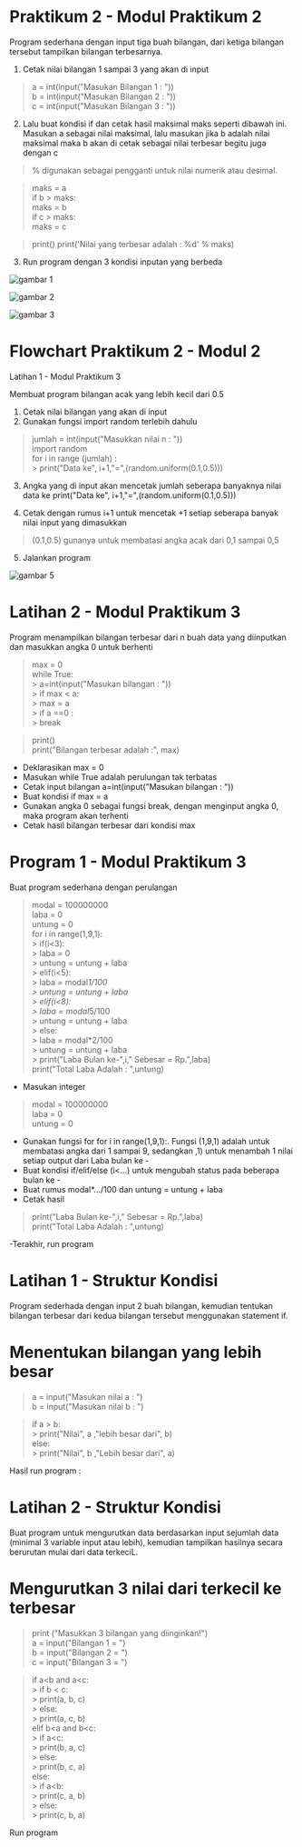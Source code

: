 # Praktikum 2 - Modul Praktikum 2

Program sederhana dengan input tiga buah bilangan, dari ketiga bilangan tersebut tampilkan bilangan terbesarnya.

1. Cetak nilai bilangan 1 sampai 3 yang akan di input

> a = int(input("Masukan Bilangan 1 : "))  
> b = int(input("Masukan Bilangan 2 : "))  
> c = int(input("Masukan Bilangan 3 : "))  

2. Lalu buat kondisi if dan cetak hasil maksimal maks seperti dibawah ini.
Masukan a sebagai nilai maksimal, lalu masukan jika b adalah nilai maksimal maka b akan di cetak sebagai nilai terbesar begitu juga dengan c

> % digunakan sebagai pengganti untuk nilai numerik atau desimal.

> maks = a  
> if b > maks:  
>       maks = b  
> if c > maks:  
    maks = c  
    
> print()
> print('Nilai yang terbesar adalah : %d' % maks)  

3. Run program dengan 3 kondisi inputan yang berbeda

![gambar 1](https://user-images.githubusercontent.com/115770247/200644136-88f6d445-e083-4bd0-8ebe-b26d46907361.png)

![gambar 2](https://user-images.githubusercontent.com/115770247/200644361-1384cc54-2d1a-4908-8fa5-71af8107f22a.png)

![gambar 3](https://user-images.githubusercontent.com/115770247/200644381-b7c455dd-2d7e-4720-aeea-78dfa4e9dba3.png)

# Flowchart Praktikum 2 - Modul 2

Latihan 1 - Modul Praktikum 3

Membuat program bilangan acak yang lebih kecil dari 0.5

1. Cetak nilai bilangan yang akan di input
2. Gunakan fungsi import random terlebih dahulu

> jumlah = int(input("Masukkan nilai n : "))  
> import random  
> for i in range (jumlah) :  
    > print("Data ke", i+1,"=",(random.uniform(0.1,0.5)))  

3. Angka yang di input akan mencetak jumlah seberapa banyaknya nilai data ke print("Data ke", i+1,"=",(random.uniform(0.1,0.5)))  

4. Cetak dengan rumus i+1 untuk mencetak +1 setiap seberapa banyak nilai input yang dimasukkan

> (0.1,0.5) gunanya untuk membatasi angka acak dari 0,1 sampai 0,5

5. Jalankan program

![gambar 5](https://user-images.githubusercontent.com/115770247/200646393-08f0242b-6c45-499f-8324-6a4e1b2a226a.png)

# Latihan 2 - Modul Praktikum 3

Program menampilkan bilangan terbesar dari n buah data yang diinputkan dan masukkan angka 0 untuk berhenti

> max = 0  
> while True:  
    > a=int(input("Masukan bilangan : "))  
    > if max < a:  
        > max = a  
    > if a ==0 :  
        > break  

> print()  
> print("Bilangan terbesar adalah :", max)  

- Deklarasikan max = 0
- Masukan while True adalah perulungan tak terbatas
- Cetak input bilangan a=int(input("Masukan bilangan : "))
- Buat kondisi if max = a
- Gunakan angka 0 sebagai fungsi break, dengan menginput angka 0, maka program akan terhenti
- Cetak hasil bilangan terbesar dari kondisi max

# Program 1 - Modul Praktikum 3

Buat program sederhana dengan perulangan

> modal = 100000000  
> laba = 0  
> untung = 0  
> for i in range(1,9,1):  
    > if(i<3):  
        > laba = 0  
        > untung = untung + laba  
    > elif(i<5):  
     > laba = modal*1/100  
     > untung = untung + laba  
    > elif(i<8):  
     > laba = modal*5/100  
     > untung = untung + laba  
    > else:  
        > laba = modal*2/100  
        > untung = untung + laba  
    > print("Laba Bulan ke-",i," Sebesar = Rp.",laba)  
> print("Total Laba Adalah : ",untung)  

- Masukan integer

> modal = 100000000  
> laba = 0  
> untung = 0  

- Gunakan fungsi for for i in range(1,9,1):. Fungsi (1,9,1) adalah untuk membatasi angka dari 1 sampai 9, sedangkan ,1) untuk menambah 1 nilai setiap output dari Laba bulan ke -
- Buat kondisi if/elif/else (i<...) untuk mengubah status pada beberapa bulan ke -
- Buat rumus modal*.../100 dan untung = untung + laba
- Cetak hasil

> print("Laba Bulan ke-",i," Sebesar = Rp.",laba)  
> print("Total Laba Adalah : ",untung)  

-Terakhir, run program

# Latihan 1 - Struktur Kondisi

Program sederhada dengan input 2 buah bilangan, kemudian tentukan bilangan terbesar dari kedua bilangan tersebut menggunakan statement if.

# Menentukan bilangan yang lebih besar
> a = input("Masukan nilai a : ")  
> b = input("Masukan nilai b : ")  

> if a > b:  
    > print("Nilai", a ,"lebih besar dari", b)  
> else:  
    > print("Nilai", b ,"Lebih besar dari", a)  
    
 Hasil run program :
 
# Latihan 2 - Struktur Kondisi

Buat program untuk mengurutkan data berdasarkan input sejumlah data (minimal 3 variable input atau lebih), kemudian tampilkan hasilnya secara berurutan mulai dari data terkeciL.

# Mengurutkan 3 nilai dari terkecil ke terbesar

> print ("Masukkan 3 bilangan yang diinginkan!")  
> a = input("Bilangan 1 = ")  
> b = input("Bilangan 2 = ")  
> c = input("Bilangan 3 = ")  

> if a<b and a<c:  
    > if b < c:  
        > print(a, b, c)  
    > else:  
        > print(a, c, b)  
> elif b<a and b<c:  
    > if a<c:  
        > print(b, a, c)  
    > else:  
        > print(b, c, a)  
> else:  
    > if a<b:  
        > print(c, a, b)  
    > else:  
        > print(c, b, a)  
        
Run program

